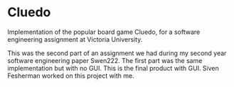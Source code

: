 Cluedo
======

Implementation of the popular board game Cluedo, for a software engineering assignment at Victoria University.

This was the second part of an assignment we had during my second year software engineering paper Swen222. 
The first part was the same implementation but with no GUI. This is the final product with GUI. 
Siven Fesherman worked on this project with me.
